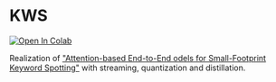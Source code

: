 # KWS

[![Open In Colab](https://colab.research.google.com/assets/colab-badge.svg)](https://colab.research.google.com/github/khaykingleb/KWS/blob/main/notebook.ipynb)


Realization of ["Attention-based End-to-End odels for Small-Footprint Keyword Spotting"](https://www.dropbox.com/s/22ah2ba7dug6pzw/KWS_Attention.pdf) with streaming, quantization and distillation.
